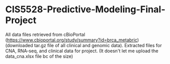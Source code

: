 # CIS5528-Predictive-Modeling-Final-Project

All data files retrieved from cBioPortal (https://www.cbioportal.org/study/summary?id=brca_metabric) (downloaded tar.gz file of all clinical and genomic data). Extracted files for CNA, RNA-seq, and clinical data for project.
(It doesn't let me upload the data_cna.xlsx file bc of the size)
